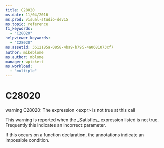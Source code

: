 ```yaml
---
title: C28020
ms.date: 11/04/2016
ms.prod: visual-studio-dev15
ms.topic: reference
f1_keywords:
  - "C28020"
helpviewer_keywords:
  - "C28020"
ms.assetid: 3612185a-0858-4ba9-b795-4a0681073cf7
author: mikeblome
ms.author: mblome
manager: wpickett
ms.workload:
  - "multiple"
---
```

# C28020
warning C28020: The expression \<expr> is not true at this call

 This warning is reported when the \_Satisfies\_ expression listed is not true. Frequently this indicates an incorrect parameter.

 If this occurs on a function declaration, the annotations indicate an impossible condition.